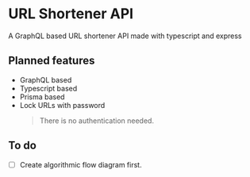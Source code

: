 # URL Shortener API

A GraphQL based URL shortener API made with typescript and express

## Planned features

* GraphQL based
* Typescript based
* Prisma based
* Lock URLs with password
  > There is no authentication needed.


## To do

-[ ] Create algorithmic flow diagram first.
